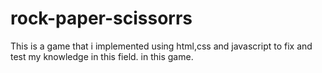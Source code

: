 # rock-paper-scissorrs
This is a game that i implemented using html,css and javascript to fix and test my knowledge in this field.
in this game.
